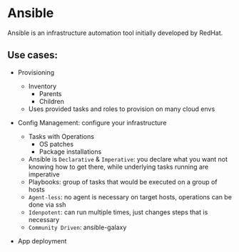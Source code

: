 # Ansible

Ansible is an infrastructure automation tool initially developed by RedHat. 

## Use cases:

- Provisioning
  - Inventory
    - Parents
    - Children
  - Uses provided tasks and roles to provision on many cloud envs

- Config Management: configure your infrastructure
  - Tasks with Operations
    - OS patches
    - Package installations
  - Ansible is `Declarative` & `Imperative`: you declare what you want not knowing how to get there, while underlying tasks running are imperative
  - Playbooks: group of tasks that would be executed on a group of hosts
  - `Agent-less`: no agent is necessary on target hosts, operations can be done via ssh
  - `Idenpotent`: can run multiple times, just changes steps that is necessary
  - `Community Driven`: ansible-galaxy

- App deployment
